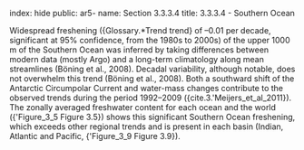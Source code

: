 index: hide
public: ar5-
name: Section 3.3.3.4
title: 3.3.3.4 - Southern Ocean

Widespread freshening ({Glossary.*Trend trend} of –0.01 per decade, significant at 95% confidence, from the 1980s to 2000s) of the upper 1000 m of the Southern Ocean was inferred by taking differences between modern data (mostly Argo) and a long-term climatology along mean streamlines (Böning et al., 2008). Decadal variability, although notable, does not overwhelm this trend (Böning et al., 2008). Both a southward shift of the Antarctic Circumpolar Current and water-mass changes contribute to the observed trends during the period 1992–2009 ({cite.3.'Meijers_et_al_2011}). The zonally averaged freshwater content for each ocean and the world ({'Figure_3_5 Figure 3.5}) shows this significant Southern Ocean freshening, which exceeds other regional trends and is present in each basin (Indian, Atlantic and Pacific, {'Figure_3_9 Figure 3.9}).
